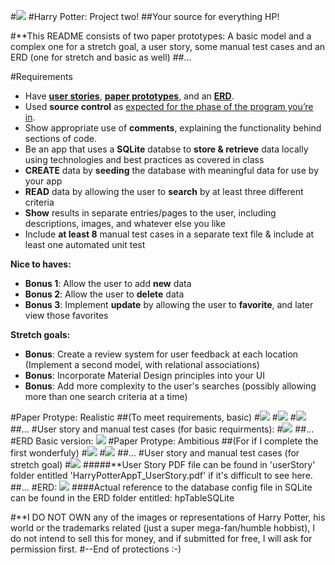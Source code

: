 #![](photos/IMG_0132.PNG)
#Harry Potter: Project two!
##Your source for everything HP!

#**This README consists of two paper prototypes: A basic model and a complex one for a stretch goal, a user story, some manual test cases and an ERD (one for stretch and basic as well)
##...

#Requirements
- Have [__user stories__](https://github.com/ga-students/ADI_SM_1/tree/master/work/04-week/07-p2-prep/user-stories),  [__paper prototypes__](https://en.wikipedia.org/wiki/Paper_prototyping),  and an [__ERD__](http://ga-students.github.io/adi_lesson_slides/04-week/db-intro/slideshow.html#1).
- Used __source control__ as [expected for the phase of the program you’re in](https://github.com/ga-students/ADI_SM_1/tree/master/work/04-week/07-p2-prep/git-workflow). 
- Show appropriate use of __comments__, explaining the functionality behind sections of code.
- Be an app that uses a __SQLite__ databse to __store & retrieve__ data locally using technologies and best practices as covered in class 
- __CREATE__ data by __seeding__ the database with meaningful data for use by your app 
- __READ__ data by allowing the user to __search__ by at least three different criteria 
- __Show__ results in separate entries/pages to the user, including descriptions, images, and whatever else you like 
- Include **at least 8** manual test cases in a separate text file & include at least one automated unit test 

__Nice to haves:__

- **Bonus 1**: Allow the user to add __new__ data
- **Bonus 2**: Allow the user to __delete__ data
- **Bonus 3**: Implement __update__ by allowing the user to __favorite__, and later view those favorites 

__Stretch goals:__

- **Bonus**: Create a review system for user feedback at each location (Implement a second model, with relational associations) 
- **Bonus**: Incorporate Material Design principles into your UI 
- **Bonus**: Add more complexity to the user's searches (possibly allowing more than one search criteria at a time) 

#Paper Protype: Realistic
##(To meet requirements, basic) 
#![](prototypeR2/p2pg1.jpg)
#![](prototypeR2/p2pg2.jpg)
#![](prototypeR2/p2pg3.jpg)
##...
#User story and manual test cases (for basic requirments):
#![](userStory/UserStory2.png)
##...
#ERD Basic version:
![](ERDrev2/HarryPotterSQLite.png)
#Paper Protype: Ambitious
##(For if I complete the first wonderfuly) 
#![](prototype/page1.jpg)
#![](prototype/page2.jpg)
##...
#User story and manual test cases (for stretch goal)
#![](userStory/UserStory1.png)
#####**User Story PDF file can be found in 'userStory' folder entitled 'HarryPotterAppT_UserStory.pdf' if it's difficult to see here.
##...
#ERD:
![](ERD/HarryPotterSQLite.png)
####Actual reference to the database config file in SQLite can be found in the ERD folder entitled: hpTableSQLite 

#**I DO NOT OWN any of the images or representations of Harry Potter, his world or the trademarks related (just a super mega-fan/humble hobbist), I do not intend to sell this for money, and if submitted for free, I will ask for permission first.
#--End of protections :-) 

